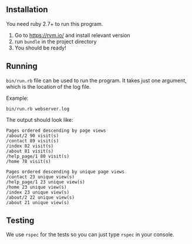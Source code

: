 ## Installation

You need ruby 2.7+ to run this program.

1. Go to https://rvm.io/ and install relevant version
2. run `bundle` in the project directory
3. You should be ready!

## Running

`bin/run.rb` file can be used to run the program. It takes just one argument, which is the location of the log file.

Example:

`bin/run.rb webserver.log`

The output should look like:
```
Pages ordered descending by page views
/about/2 90 visit(s)
/contact 89 visit(s)
/index 82 visit(s)
/about 81 visit(s)
/help_page/1 80 visit(s)
/home 78 visit(s)

Pages ordered descending by unique page views
/contact 23 unique view(s)
/help_page/1 23 unique view(s)
/home 23 unique view(s)
/index 23 unique view(s)
/about/2 22 unique view(s)
/about 21 unique view(s)
```

## Testing

We use `rspec` for the tests so you can just type `rspec` in your console.
